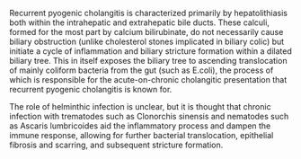 Recurrent pyogenic cholangitis is characterized primarily by hepatolithiasis both within the intrahepatic and extrahepatic bile ducts. These calculi, formed for the most part by calcium bilirubinate, do not necessarily cause biliary obstruction (unlike cholesterol stones implicated in biliary colic) but initiate a cycle of inflammation and biliary stricture formation within a dilated biliary tree. This in itself exposes the biliary tree to ascending translocation of mainly coliform bacteria from the gut (such as E.coli), the process of which is responsible for the acute-on-chronic cholangitic presentation that recurrent pyogenic cholangitis is known for.

The role of helminthic infection is unclear, but it is thought that chronic infection with trematodes such as Clonorchis sinensis and nematodes such as Ascaris lumbricoides aid the inflammatory process and dampen the immune response, allowing for further bacterial translocation, epithelial fibrosis and scarring, and subsequent stricture formation.